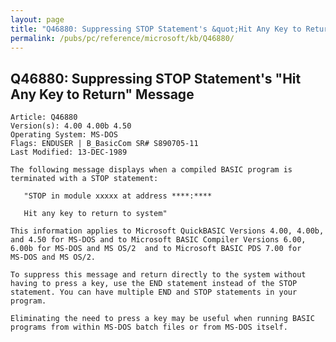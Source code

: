 ```yaml
---
layout: page
title: "Q46880: Suppressing STOP Statement's &quot;Hit Any Key to Return&quot; Message"
permalink: /pubs/pc/reference/microsoft/kb/Q46880/
---
```


## Q46880: Suppressing STOP Statement's &quot;Hit Any Key to Return&quot; Message

	Article: Q46880
	Version(s): 4.00 4.00b 4.50
	Operating System: MS-DOS
	Flags: ENDUSER | B_BasicCom SR# S890705-11
	Last Modified: 13-DEC-1989
	
	The following message displays when a compiled BASIC program is
	terminated with a STOP statement:
	
	   "STOP in module xxxxx at address ****:****
	
	   Hit any key to return to system"
	
	This information applies to Microsoft QuickBASIC Versions 4.00, 4.00b,
	and 4.50 for MS-DOS and to Microsoft BASIC Compiler Versions 6.00,
	6.00b for MS-DOS and MS OS/2  and to Microsoft BASIC PDS 7.00 for
	MS-DOS and MS OS/2.
	
	To suppress this message and return directly to the system without
	having to press a key, use the END statement instead of the STOP
	statement. You can have multiple END and STOP statements in your
	program.
	
	Eliminating the need to press a key may be useful when running BASIC
	programs from within MS-DOS batch files or from MS-DOS itself.
